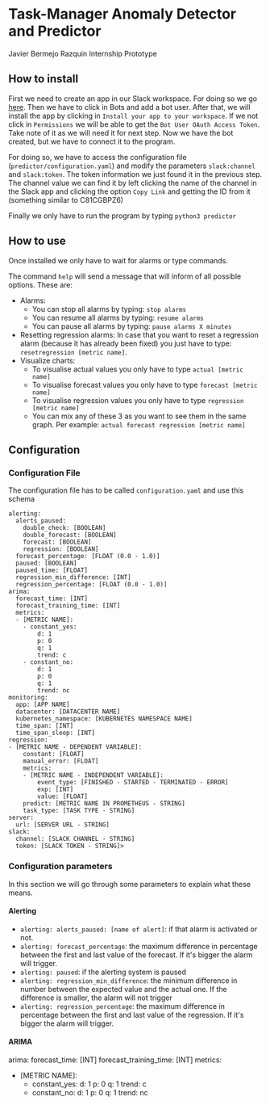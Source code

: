 # Task-Manager Anomaly Detector and Predictor
Javier Bermejo Razquin Internship Prototype

## How to install
First we need to create an app in our Slack workspace. For doing so we go
[here](https://api.slack.com/apps?new_app=1). Then we have to click in Bots and
add a bot user. After that, we will install the app by clicking in
`Install your app to your workspace`. If we not click in `Permissions` we
will be able to get the `Bot User OAuth Access Token`. Take note of it as we
will need it for next step. Now we have the bot created, but we have to connect
it to the program.

For doing so, we have to access the configuration file
(`predictor/configuration.yaml`) and modify the parameters `slack:channel`
and `slack:token`. The token information we just found it in the previous step.
The channel value we can find it by left clicking the name of the channel in the
Slack app and clicking the option `Copy Link` and getting the ID from it
(something similar to C81CGBPZ6)

Finally we only have to run the program by typing `python3 predictor`

## How to use
Once installed we only have to wait for alarms or type commands.

The command `help` will send a message that will inform of all possible
options. These are:
* Alarms:
  * You can stop all alarms by typing: `stop alarms`
  * You can resume all alarms by typing: `resume alarms`
  * You can pause all alarms by typing: `pause alarms X minutes`
* Resetting regression alarms: In case that you want to reset a regression alarm
(because it has already been fixed) you just have to type:
`resetregression [metric name]`.
* Visualize charts:
  * To visualise actual values you only have to type `actual [metric name]`
  * To visualise forecast values you only have to type `forecast [metric name]`
  * To visualise regression values you only have to type
  `regression [metric name]`
  * You can mix any of these 3 as you want to see them in the same graph. Per
  example: `actual forecast regression [metric name]`


## Configuration
### Configuration File
The configuration file has to be called `configuration.yaml` and use this schema

```
alerting:
  alerts_paused:
    double_check: [BOOLEAN]
    double_forecast: [BOOLEAN]
    forecast: [BOOLEAN]
    regression: [BOOLEAN]
  forecast_percentage: [FLOAT (0.0 - 1.0)]
  paused: [BOOLEAN]
  paused_time: [FLOAT]
  regression_min_difference: [INT]
  regression_percentage: [FLOAT (0.0 - 1.0)]
arima:
  forecast_time: [INT]
  forecast_training_time: [INT]
  metrics:
  - [METRIC NAME]:
    - constant_yes:
        d: 1
        p: 0
        q: 1
        trend: c
    - constant_no:
        d: 1
        p: 0
        q: 1
        trend: nc
monitoring:
  app: [APP NAME]
  datacenter: [DATACENTER NAME]
  kubernetes_namespace: [KUBERNETES NAMESPACE NAME]
  time_span: [INT]
  time_span_sleep: [INT]
regression:
- [METRIC NAME - DEPENDENT VARIABLE]:
    constant: [FLOAT]
    manual_error: [FLOAT]
    metrics:
    - [METRIC NAME - INDEPENDENT VARIABLE]:
        event_type: [FINISHED - STARTED - TERMINATED - ERROR]
        exp: [INT]
        value: [FLOAT]
    predict: [METRIC NAME IN PROMETHEUS - STRING]
    task_type: [TASK TYPE - STRING]
server:
  url: [SERVER URL - STRING]
slack:
  channel: [SLACK CHANNEL - STRING]
  token: [SLACK TOKEN - STRING]>
```

### Configuration parameters
In this section we will go through some parameters to explain what these means.

#### Alerting
* `alerting: alerts_paused: [name of alert]`: if that alarm is activated or not.
* `alerting: forecast_percentage`: the maximum difference in percentage between
the first and last value of the forecast. If it's bigger the alarm will trigger.
* `alerting: paused`: if the alerting system is paused
* `alerting: regression_min_difference`: the minimum difference in number between
the expected value and the actual one. If the difference is smaller, the alarm
will not trigger
* `alerting: regression_percentage`: the maximum difference in percentage
between the first and last value of the regression. If it's bigger the alarm
will trigger.

#### ARIMA

arima:
  forecast_time: [INT]
  forecast_training_time: [INT]
  metrics:
  - [METRIC NAME]:
    - constant_yes:
        d: 1
        p: 0
        q: 1
        trend: c
    - constant_no:
        d: 1
        p: 0
        q: 1
        trend: nc
